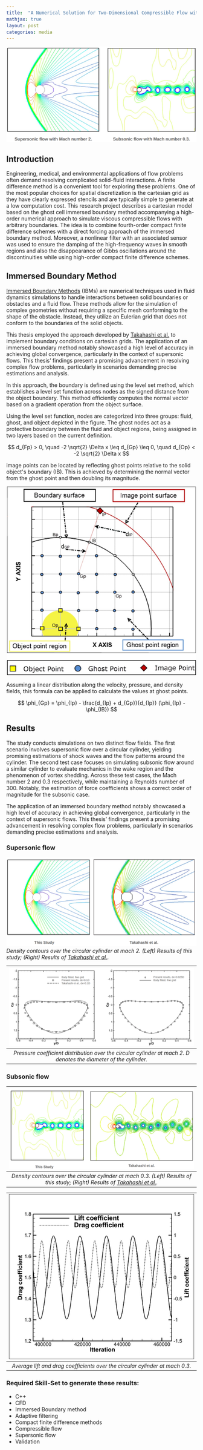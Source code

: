 ```yaml
---
title:  "A Numerical Solution for Two-Dimensional Compressible Flow with a High-order Compact Finite Difference Scheme using Immersed Boundary method"
mathjax: true
layout: post
categories: media
---
```


![Desnity Contours](/images/ibm_contours_top.png)


## Introduction

Engineering, medical, and environmental applications of flow problems often demand resolving complicated solid-fluid interactions. A finite difference method is a convenient tool for exploring these problems. One of the most popular choices for spatial discretization is the cartesian grid as they have clearly expressed stencils and are typically simple to generate at a low computation cost. This research project describes a cartesian model based on the ghost cell immersed boundary method accompanying a high-order numerical approach to simulate viscous compressible flows with arbitrary boundaries. The idea is to combine fourth-order compact finite difference schemes with a direct forcing approach of the immersed boundary method. Moreover, a nonlinear filter with an associated sensor was used to ensure the damping of the high-frequency waves in smooth regions and also the disappearance of Gibbs oscillations around the discontinuities while using high-order compact finite difference schemes.

## Immersed Boundary Method

[Immersed Boundary Methods](https://en.wikipedia.org/wiki/Immersed_boundary_method) (IBMs) are numerical techniques used in fluid dynamics simulations to handle interactions between solid boundaries or obstacles and a fluid flow. These methods allow for the simulation of complex geometries without requiring a specific mesh conforming to the shape of the obstacle. Instead, they utilize an Eulerian grid that does not conform to the boundaries of the solid objects.

This thesis employed the approach developed by [Takahashi et al.](https://doi.org/10.1155/2014/252478) to implement boundary conditions on cartesian grids. The application of an immersed boundary method notably showcased a high level of accuracy in achieving global convergence, particularly in the context of supersonic flows. This thesis’ findings present a promising advancement in resolving complex flow problems, particularly in scenarios demanding precise estimations and analysis.

In this approach, the boundary is defined using the level set method, which establishes a level set function across nodes as the signed distance from the object boundary. This method efficiently computes the normal vector based on a gradient operation from the object surface. 

Using the level set function, nodes are categorized into three groups: fluid, ghost, and object depicted in the figure. The ghost nodes act as a protective boundary between the fluid and object regions, being assigned in two layers based on the current definition.

$$ d_{Fp} > 0, \quad  -2 \sqrt{2} \Delta x \leq d_{Gp} \leq 0, \quad d_{Op} < -2 \sqrt{2} \Delta x $$

image points can be located by reflecting ghost points relative to the solid object's boundary (IB). This is achieved by determining the normal vector from the ghost point and then doubling its magnitude.

<img src="/images/ibm_ibm.jpg" alt="Picture" width="500" style="display: block; margin: 0 auto" />

Assuming a linear distribution along the velocity, pressure, and density fields, this formula can be applied to calculate the values at ghost points.

$$ \phi_{Gp} = \phi_{Ip} - \frac{d_{Ip} + d_{Gp}}{d_{Ip}} (\phi_{Ip} - \phi_{IB}) $$


## Results

The study conducts simulations on two distinct flow fields. The first scenario involves supersonic flow over a circular cylinder, yielding promising estimations of shock waves and the flow patterns around the cylinder. The second test case focuses on simulating subsonic flow around a similar cylinder to evaluate mechanics in the wake region and the phenomenon of vortex shedding. Across these test cases, the Mach number 2 and 0.3 respectively, while maintaining a Reynolds number of 300. Notably, the estimation of force coefficients shows a correct order of magnitude for the subsonic case.

The application of an immersed boundary method notably showcased a high level of accuracy in achieving global convergence, particularly in the context of supersonic flows. This thesis’ findings present a promising advancement in resolving complex flow problems, particularly in scenarios demanding precise estimations and analysis.

### Supersonic flow

![Supersonic Contours](/images/ibm_supcontcompare.png)
*Density contours over the circular cylinder at mach 2. (Left) Results of this study; (Right) Results of [Takahashi et al.](https://www.hindawi.com/journals/jam/2014/252478/).*

| ![Supersonic Pressure Coefficients](/images/ibm_pressurecoeffscomp.png) |
|:--:|
| *Pressure coefficient distribution over the circular cylinder at mach 2. D denotes the diameter of the cylinder.* |

### Subsonic flow

| ![Subsonic Contours](/images/ibm_subcontcomp.png) |
|:--:|
| *Density contours over the circular cylinder at mach 0.3. (Left) Results of this study; (Right) Results of [Takahashi et al.](https://www.hindawi.com/journals/jam/2014/252478/).* |

| ![Lift Drag Coefficients](/images/ibm_liftdrag.jpg) |
|:--:|
| *Average lift and drag coefficients over the circular cylinder at mach 0.3.* |


### Required Skill-Set to generate these results:

- C++
- CFD
- Immersed Boundary method
- Adaptive filtering
- Compact finite difference methods
- Compressible flow
- Supersonic flow
- Validation